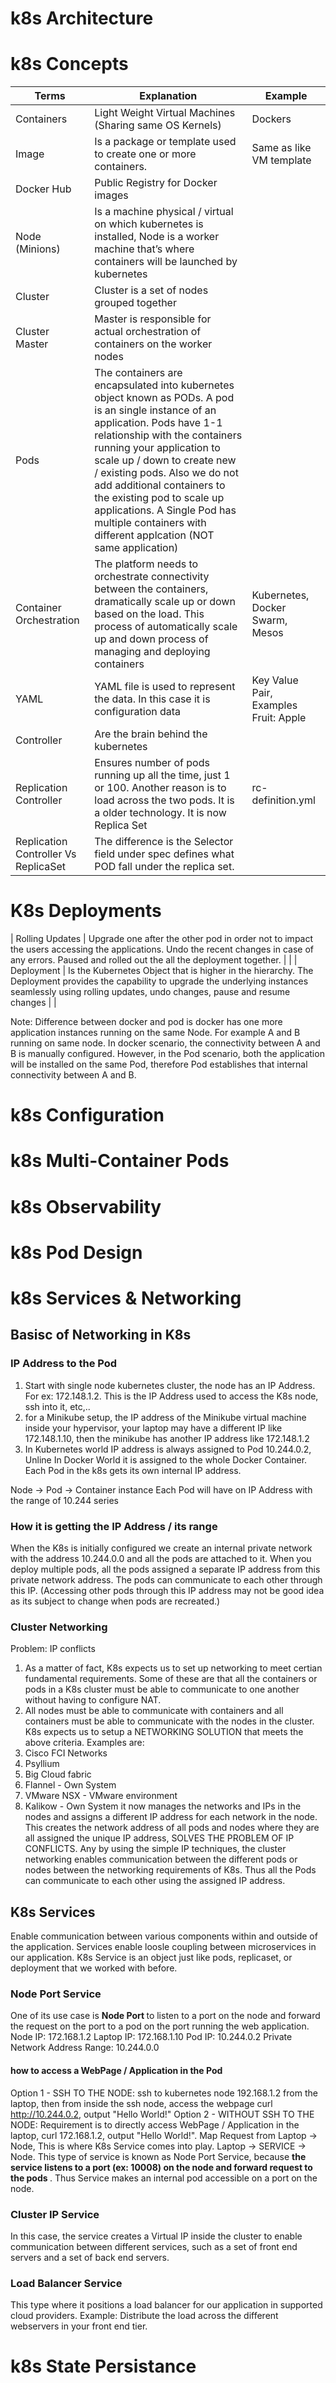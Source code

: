 # k8s Architecture
# k8s Concepts
| Terms | Explanation | Example |
|-------|-------------|---------|
| Containers | Light Weight Virtual Machines (Sharing same OS Kernels) | Dockers |
| Image | Is a package or template used to create one or more containers. | Same as like VM template |
| Docker Hub | Public Registry for Docker images  | |
| Node (Minions) | Is a machine physical / virtual on which kubernetes is installed, Node is a worker machine that’s where containers will be launched by kubernetes | |
| Cluster | Cluster is a set of nodes grouped together | |
| Cluster Master | Master is responsible for actual orchestration of containers on the worker nodes | |
| Pods | The containers are encapsulated into kubernetes object known as PODs. A pod is an single instance of an application. Pods have 1-1 relationship with the containers running your application to scale up / down to create new / existing pods. Also we do not add additional containers to the existing pod to scale up applications. A Single Pod has multiple containers with different applcation (NOT same application) |  |
| Container Orchestration | The platform needs to orchestrate connectivity between the containers, dramatically scale up or down based on the load. This process of  automatically scale up and down process of managing and deploying containers | Kubernetes, Docker Swarm, Mesos |
| YAML | YAML file is used to represent the data. In this case it is configuration data | Key Value Pair, Examples Fruit: Apple|
| Controller | Are the brain behind the kubernetes  | |
| Replication Controller | Ensures number of pods running up all the time, just 1 or 100. Another reason is to load across the two pods. It is a older technology. It is now Replica Set | rc-definition.yml |
| Replication Controller Vs ReplicaSet | The difference is the Selector field under spec defines what POD fall under the replica set. |  |

# K8s Deployments 
| Rolling Updates | Upgrade one after the other pod in order not to impact the users accessing the applications. Undo the recent changes in case of any errors. Paused and rolled out the all the deployment together. |  |
| Deployment | Is the Kubernetes Object that is higher in the hierarchy. The Deployment provides the capability to upgrade the underlying instances seamlessly using rolling updates, undo changes, pause and resume changes |  |






Note: Difference between docker and pod is docker has one more application instances running on the same Node. For example A and B running on same node. In docker scenario, the connectivity between A and B is manually configured. However, in the Pod scenario, both the application will be installed on the same Pod, therefore Pod establishes that internal connectivity between A and B.

# k8s Configuration
# k8s Multi-Container Pods
# k8s Observability
# k8s Pod Design
# k8s Services & Networking
## Basisc of Networking in K8s
### IP Address to the Pod
1. Start with single node kubernetes cluster, the node has an IP Address. For ex: 172.148.1.2. This is the IP Address used to access the K8s node, ssh into it, etc,.. 
2. for a Minikube setup, the IP address of the Minikube virtual machine inside your hypervisor, your laptop may have a different IP like 172.148.1.10, then the minikube has another IP address like 172.148.1.2
3. In Kubernetes world IP address is always assigned to Pod 10.244.0.2, Unline In Docker World it is assigned to the whole Docker Container. Each Pod in the k8s gets its own internal IP address.

Node -> Pod -> Container instance
Each Pod will have on IP Address with the range of 10.244 series

### How it is getting the IP Address / its range
When the K8s is initially configured we create an internal private network with the address 10.244.0.0 and all the pods are attached to it. When you deploy multiple pods, all the pods assigned a separate IP address from this private network address. The pods can communicate to each other through this IP. (Accessing other pods through this IP address may not be good idea as its subject to change when pods are recreated.)

### Cluster Networking
Problem: IP conflicts
1. As a matter of fact, K8s expects us to set up networking to meet certian fundamental requirements. Some of these are that all the containers or pods in a K8s cluster must be able to communicate to one another without having to configure NAT. 
2. All nodes must be able to communicate with containers and all containers must be able to communicate with the nodes in the cluster. K8s expects us to setup a NETWORKING SOLUTION that meets the above criteria.
Examples are:
1. Cisco FCI Networks
2. Psyllium
3. Big Cloud fabric
4. Flannel - Own System
5. VMware NSX - VMware environment
6. Kalikow - Own System
it now manages the networks and IPs in the nodes and assigns a different IP address for each network in the node. This creates the network address of all pods and nodes where they are all assigned the unique IP address, SOLVES THE PROBLEM OF IP CONFLICTS. Any by using the simple IP techniques, the cluster networking enables communication between the different pods or nodes between the networking requirements of K8s. Thus all the Pods can communicate to each other using the assigned IP address.
## K8s Services 
Enable communication between various components within and outside of the application. Services enable loosle coupling between microservices in our application.
K8s Service is an object just like pods, replicaset, or deployment that we worked with before. 
### Node Port Service
One of its use case is <b> Node Port </b> to listen to a port on the node and forward the request on the port to a pod on the port running the web application.
Node IP: 172.168.1.2
Laptop IP: 172.168.1.10
Pod IP: 10.244.0.2
Private Network Address Range: 10.244.0.0
#### how to access a WebPage / Application in the Pod
Option 1 - SSH TO THE NODE:
ssh to kubernetes node 192.168.1.2 from the laptop, then from inside the ssh node, access the webpage curl http://10.244.0.2, output "Hello World!"
Option 2 - WITHOUT SSH TO THE NODE:
Requirement is to directly access WebPage / Application in the laptop, curl 172.168.1.2, output "Hello World!". 
Map Request from Laptop -> Node, This is where K8s Service comes into play. Laptop -> SERVICE -> Node.
This type of service is known as Node Port Service, because <b> the service listens to a port (ex: 10008) on the node and forward request to the pods </b>. Thus Service makes an internal pod accessible on a port on the node.
### Cluster IP Service
In this case, the service creates a Virtual IP inside the cluster to enable communication between different services, such as a set of front end servers and a set of back end servers.
### Load Balancer Service
This type where it positions a load balancer for our application in supported cloud providers. Example: Distribute the load across the different webservers in your front end tier.
# k8s State Persistance

